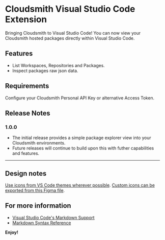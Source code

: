 # Cloudsmith Visual Studio Code Extension

Bringing Cloudsmith to Visual Studio Code! You can now view your Cloudsmith hosted packages directly within Visual Studio Code. 

## Features

* List Workspaces, Repositories and Packages. 
* Inspect packages raw json data. 


## Requirements

Configure your Cloudsmith Personal API Key or alternative Access Token.


## Release Notes

### 1.0.0

* The initial release provides a simple package explorer view into your Cloudsmith environments. 
* Future releases will continue to build upon this with futher capabilities and features. 

---

## Design notes

[Use icons from VS Code themes wherever possible](https://code.visualstudio.com/api/references/icons-in-labels).
[Custom icons can be exported from this Figma file](https://www.figma.com/design/S5jrSWCDUGYRWH9tc9pLu9/VS-Code-Extension?node-id=0-1&p=f&t=1w0iWKl1uPmPzM37-11).

## For more information

* [Visual Studio Code's Markdown Support](http://code.visualstudio.com/docs/languages/markdown)
* [Markdown Syntax Reference](https://help.github.com/articles/markdown-basics/)

**Enjoy!**
